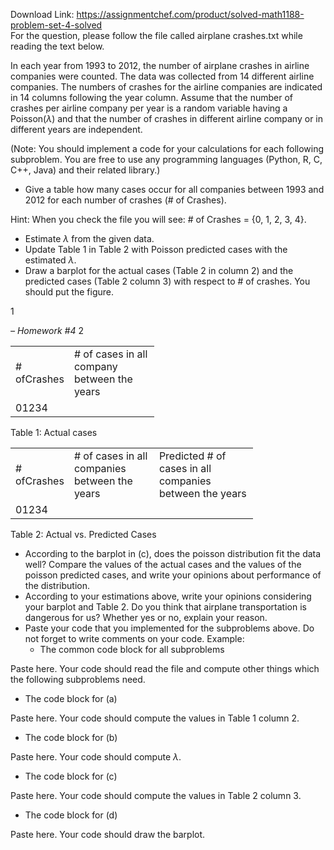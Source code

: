 Download Link: https://assignmentchef.com/product/solved-math1188-problem-set-4-solved
<br>
For the question, please follow the file called airplane crashes.txt while reading the text below.

In each year from 1993 to 2012, the number of airplane crashes in airline companies were counted. The data was collected from 14 different airline companies. The numbers of crashes for the airline companies are indicated in 14 columns following the year column. Assume that the number of crashes per airline company per year is a random variable having a Poisson(<em>λ</em>) and that the number of crashes in different airline company or in different years are independent.

(Note: You should implement a code for your calculations for each following subproblem. You are free to use any programming languages (Python, R, C, C++, Java) and their related library.)

<ul>

 <li>Give a table how many cases occur for all companies between 1993 and 2012 for each number of crashes (# of Crashes).</li>

</ul>

Hint: When you check the file you will see: # of Crashes = {0, 1, 2, 3, 4}.

<ul>

 <li>Estimate <em>λ </em>from the given data.</li>

 <li>Update Table 1 in Table 2 with Poisson predicted cases with the estimated <em>λ</em>.</li>

 <li>Draw a barplot for the actual cases (Table 2 in column 2) and the predicted cases (Table 2 column 3) with respect to # of crashes. You should put the figure.</li>

</ul>

1

<em>– Homework #4                                                                                                                                                                                        </em>2

<table width="0">

 <tbody>

  <tr>

   <td width="61"># ofCrashes</td>

   <td width="120"># of cases in all company between the years</td>

  </tr>

  <tr>

   <td width="61">01234</td>

   <td width="120"> </td>

  </tr>

 </tbody>

</table>

Table 1: Actual cases

<table width="0">

 <tbody>

  <tr>

   <td width="61"># ofCrashes</td>

   <td width="120"># of cases in all companies between the years</td>

   <td width="142">Predicted # of cases in all companies between the years</td>

  </tr>

  <tr>

   <td width="61">01234</td>

   <td width="120"> </td>

   <td width="142"> </td>

  </tr>

 </tbody>

</table>

Table 2: Actual vs. Predicted Cases

<ul>

 <li>According to the barplot in (c), does the poisson distribution fit the data well? Compare the values of the actual cases and the values of the poisson predicted cases, and write your opinions about performance of the distribution.</li>

 <li>According to your estimations above, write your opinions considering your barplot and Table 2. Do you think that airplane transportation is dangerous for us? Whether yes or no, explain your reason.</li>

 <li>Paste your code that you implemented for the subproblems above. Do not forget to write comments on your code. Example:

  <ul>

   <li>The common code block for all subproblems</li>

  </ul></li>

</ul>

Paste here. Your code should read the file and compute other things which the following subproblems need.

<ul>

 <li>The code block for (a)</li>

</ul>

Paste here. Your code should compute the values in Table 1 column 2.

<ul>

 <li>The code block for (b)</li>

</ul>

Paste here. Your code should compute <em>λ</em>.

<ul>

 <li>The code block for (c)</li>

</ul>

Paste here. Your code should compute the values in Table 2 column 3.

<ul>

 <li>The code block for (d)</li>

</ul>

Paste here. Your code should draw the barplot.